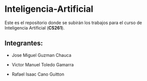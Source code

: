# Inteligencia-Artificial

Este es el repositorio donde se subirán los trabajos para el curso de Inteligencia Artificial (**CS261**).

## Integrantes:

- Jose Miguel Guzman Chauca

- Victor Manuel Toledo Gamarra

- Rafael Isaac Cano Guitton
